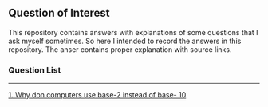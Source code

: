 ## Question of Interest

This repository contains answers with explanations of some questions that I ask myself sometimes. So here I intended to record the answers in this repository. The anser contains proper explanation with source links.

### Question List
---
[1. Why don computers use base-2 instead of base- 10](https://github.com/ririyad/question_of_interest/blob/master/answers/base10.md)